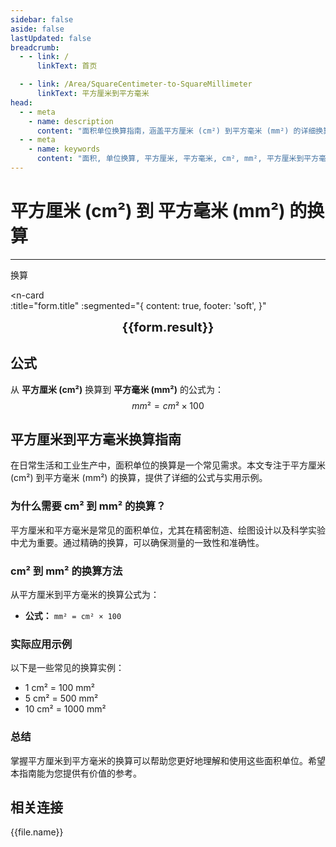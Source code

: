 ```yaml
---
sidebar: false
aside: false
lastUpdated: false
breadcrumb:
  - - link: /
      linkText: 首页

  - - link: /Area/SquareCentimeter-to-SquareMillimeter
      linkText: 平方厘米到平方毫米
head:
  - - meta
    - name: description
      content: "面积单位换算指南，涵盖平方厘米 (cm²) 到平方毫米 (mm²) 的详细换算公式与说明。"
  - - meta
    - name: keywords
      content: "面积, 单位换算, 平方厘米, 平方毫米, cm², mm², 平方厘米到平方毫米, 面积换算指南"
---
```

# 平方厘米 (cm²) 到 平方毫米 (mm²) 的换算
---
<script setup>
import { onMounted, reactive, inject, ref } from 'vue'
import { NButton, NForm, NFormItem, NInput, NInputNumber, NSelect, NCard, useMessage,NGrid ,NGi } from 'naive-ui'
import { defineClientComponent } from 'vitepress'
import { Area } from '../../files';
const seoKey = [
  '平方厘米到平方毫米换算',
  '平方厘米转平方毫米',
  'cm²到mm²换算',
  '平方厘米平方毫米转换',
  '面积单位换算',
  '平方厘米换算平方毫米',
  '平方毫米平方厘米换算',
  'cm²转mm²',
  '平方厘米到平方毫米转换器',
  '面积换算工具',
  '平方厘米平方毫米计算',
  '平方毫米换算平方厘米',
  'mm²到cm²换算',
  '面积单位转换',
  '平方厘米平方毫米对照',
  '平方毫米平方厘米计算器',
  '面积换算公式',
  '平方厘米转换平方毫米',
  '平方毫米换算器',
  '平方厘米计算平方毫米',
  'cm²平方毫米换算',
  '面积单位对照表',
  '平方厘米到平方毫米公式',
  '平方毫米面积换算',
  '平方厘米平方毫米转换工具',
  '面积换算计算器',
  'cm²转换mm²',
  '平方厘米平方毫米换算表'
]

const convert = inject('convert')

const form = reactive({
  number: null,
  result: '',
  title: '平方厘米 (cm²) 到 平方毫米 (mm²) 的换算',
})

const convertHandler = () => {
  if (form.number !== null && !isNaN(form.number)) {
    const convertedValue = parseFloat(form.number) * 100
    form.result = `${form.number}cm² = ${convertedValue.toFixed(2)}mm²`
  } else {
    form.result = '请输入有效的数值。'
  }
}
</script>

<n-form size="large" :model="form">
  <n-form-item label="平方厘米 (cm²)">
    <n-input-number v-model:value="form.number" placeholder="输入平方厘米" style="width: 100%" />
  </n-form-item>
  <n-form-item>
    <n-button type="info" @click="convertHandler" block>换算</n-button>
  </n-form-item>
</n-form>

<n-card  
  :title="form.title"
  :segmented="{
    content: true,
    footer: 'soft',
  }"
>
  <div  style="text-align:center;font-size:20px;">
    <strong>{{form.result}}</strong>
  </div>
    <template #footer>
    <div>
      <span v-for="item of seoKey">{{item}}，</span>
    </div>
  </template>
</n-card>

## 公式

从 **平方厘米 (cm²)** 换算到 **平方毫米 (mm²)** 的公式为：
$$ mm² = cm² \times 100 $$

## 平方厘米到平方毫米换算指南

在日常生活和工业生产中，面积单位的换算是一个常见需求。本文专注于平方厘米 (cm²) 到平方毫米 (mm²) 的换算，提供了详细的公式与实用示例。

### 为什么需要 cm² 到 mm² 的换算？

平方厘米和平方毫米是常见的面积单位，尤其在精密制造、绘图设计以及科学实验中尤为重要。通过精确的换算，可以确保测量的一致性和准确性。

### cm² 到 mm² 的换算方法

从平方厘米到平方毫米的换算公式为：

- **公式：** `mm² = cm² × 100`

### 实际应用示例

以下是一些常见的换算实例：

- 1 cm² = 100 mm²
- 5 cm² = 500 mm²
- 10 cm² = 1000 mm²

### 总结

掌握平方厘米到平方毫米的换算可以帮助您更好地理解和使用这些面积单位。希望本指南能为您提供有价值的参考。

## 相关连接
<n-grid x-gap="12" :cols="2">
  <n-gi v-for="(file, index) in Area" :key="index">
    <n-button
      text
      tag="a"
      :href="file.path"
      type="info"
    >
      {{file.name}}
    </n-button>
  </n-gi>
</n-grid>